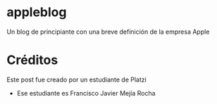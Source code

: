 # appleblog
Un blog de principiante con una breve definición de la empresa Apple

# Créditos
Este post fue creado por un estudiante de Platzi
* Ese estudiante es Francisco Javier Mejía Rocha